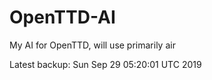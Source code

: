 # OpenTTD-AI
My AI for OpenTTD, will use primarily air

Latest backup: Sun Sep 29 05:20:01 UTC 2019
